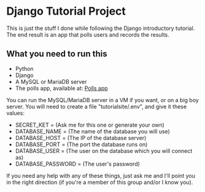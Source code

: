 # Django Tutorial Project
This is just the stuff I done while following the Django introductory tutorial.
The end result is an app that polls users and records the results.
## What you need to run this
- Python
- Django
- A MySQL or MariaDB server
- The polls app, available at: [Polls app](https://github.com/jsc-coding-sandbox/django-tutorial-polls)

You can run the MySQL/MariaDB server in a VM if you want, or on a big boy server.
You will need to create a file "tutorialsite/.env", and give it these values:

- SECRET_KET = (Ask me for this one or generate your own)
- DATABASE_NAME = (The name of the database you will use)
- DATABASE_HOST = (The IP of the database server)
- DATABASE_PORT = (The port the database runs on)
- DATABASE_USER = (The user on the database which you will connect as)
- DATABASE_PASSWORD = (The user's password)

If you need any help with any of these things, just ask me and I'll point you in
the right direction (if you're a member of this group and/or I know you).
